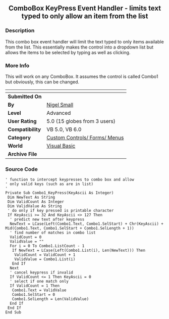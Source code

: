 ﻿<div align="center">

## ComboBox KeyPress Event Handler \- limits text typed to only allow an item from the list


</div>

### Description

This combo box event handler will limit the text typed to only items available from the list. This essentially makes the control into a dropdown list but allows the items to be selected by typing as well as clicking.
 
### More Info
 
This will work on any ComboBox. It assumes the control is called Combo1 but obviously, this can be changed.


<span>             |<span>
---                |---
**Submitted On**   |
**By**             |[Nigel Small](https://github.com/Planet-Source-Code/PSCIndex/blob/master/ByAuthor/nigel-small.md)
**Level**          |Advanced
**User Rating**    |5.0 (15 globes from 3 users)
**Compatibility**  |VB 5\.0, VB 6\.0
**Category**       |[Custom Controls/ Forms/  Menus](https://github.com/Planet-Source-Code/PSCIndex/blob/master/ByCategory/custom-controls-forms-menus__1-4.md)
**World**          |[Visual Basic](https://github.com/Planet-Source-Code/PSCIndex/blob/master/ByWorld/visual-basic.md)
**Archive File**   |[](https://github.com/Planet-Source-Code/nigel-small-combobox-keypress-event-handler-limits-text-typed-to-only-allow-an-item-from-t__1-8760/archive/master.zip)





### Source Code

```
' function to intercept keypresses to combo box and allow
' only valid keys (such as are in list)
'
Private Sub Combo1_KeyPress(KeyAscii As Integer)
 Dim NewText As String
 Dim ValidCount As Integer
 Dim ValidValue As String
 ' do only if key pressed is printable character
 If KeyAscii >= 32 And KeyAscii <> 127 Then
  ' predict new text after keypress
  NewText = LCase(Left(Combo1.Text, Combo1.SelStart) + Chr(KeyAscii) + Mid(Combo1.Text, Combo1.SelStart + Combo1.SelLength + 1))
  ' find number of matches in combo list
  ValidCount = 0
  ValidValue = ""
  For i = 0 To Combo1.ListCount - 1
   If NewText = LCase(Left(Combo1.List(i), Len(NewText))) Then
    ValidCount = ValidCount + 1
    ValidValue = Combo1.List(i)
   End If
  Next
  ' cancel keypress if invalid
  If ValidCount <= 1 Then KeyAscii = 0
  ' select if one match only
  If ValidCount = 1 Then
   Combo1.Text = ValidValue
   Combo1.SelStart = 0
   Combo1.SelLength = Len(ValidValue)
  End If
 End If
End Sub
```

